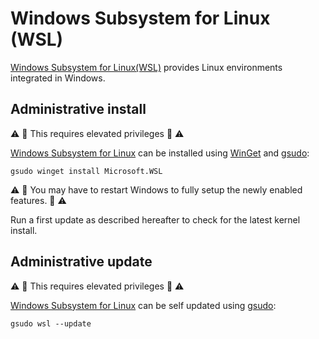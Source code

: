 # Windows Subsystem for Linux (WSL)

[Windows Subsystem for Linux(WSL)](https://docs.microsoft.com/windows/wsl) provides Linux environments integrated in Windows.

## Administrative install

:warning: :name_badge: This requires elevated privileges :name_badge: :warning:

[Windows Subsystem for Linux](https://github.com/microsoft/WSL) can be installed using [WinGet](winget.md) and [gsudo](gsudo.md):

```shell
gsudo winget install Microsoft.WSL
```

:warning: :repeat: You may have to restart Windows to fully setup the newly enabled features. :repeat: :warning:

Run a first update as described hereafter to check for the latest kernel install.

## Administrative update

:warning: :name_badge: This requires elevated privileges :name_badge: :warning:

[Windows Subsystem for Linux](https://github.com/microsoft/WSL) can be self updated using [gsudo](gsudo.md):

```shell
gsudo wsl --update
```

